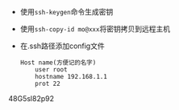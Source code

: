 * 使用`ssh-keygen`命令生成密钥

* 使用`ssh-copy-id mo@xxx`将密钥拷贝到远程主机

* 在.ssh路径添加config文件

  ```shell
  Host name(方便记的名字)
      user root 
      hostname 192.168.1.1 
      prot 22
  ```

48G5sl82p92

